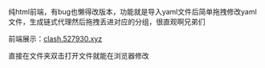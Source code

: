 纯html前端，有bug也懒得改版本，功能就是导入yaml文件后简单拖拽修改yaml文件，生成链式代理然后拖拽丢进对应的分组，很直观啊兄弟们

前端展示：<a href="https://clash.527930.xyz">clash.527930.xyz</a>

直接在文件夹双击打开文件就能在浏览器修改
